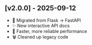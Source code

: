 ## [v2.0.0] - 2025-09-12

- 🚨 Migrated from Flask → FastAPI  
- ✨ New interactive API docs  
- 🔄 Faster, more reliable performance  
- 🗑️ Cleaned up legacy code  